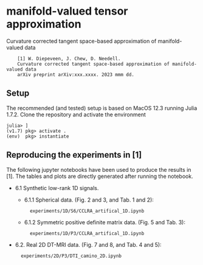 # manifold-valued tensor approximation

Curvature corrected tangent space-based approximation of manifold-valued data

        [1] W. Diepeveen, J. Chew, D. Needell.  
        Curvature corrected tangent space-based approximation of manifold-valued data
        arXiv preprint arXiv:xxx.xxxx. 2023 mmm dd.

Setup
-----

The recommended (and tested) setup is based on MacOS 12.3 running Julia 1.7.2. Clone the repository and activate the environment

    julia> ]
    (v1.7) pkg> activate .
    (env)  pkg> instantiate


Reproducing the experiments in [1]
----------------------------------

The following jupyter notebooks have been used to produce the results in [1]. 
The tables and plots are directly generated after running the notebook. 

* 6.1 Synthetic low-rank 1D signals.
   * 6.1.1 Spherical data. (Fig. 2 and 3, and Tab. 1 and 2):

           experiments/1D/S6/CCLRA_artifical_1D.ipynb
   * 6.1.2 Symmetric positive definite matrix data. (Fig. 5 and Tab. 3):

           experiments/1D/P3/CCLRA_artifical_1D.ipynb

* 6.2. Real 2D DT-MRI data. (Fig. 7 and 8, and Tab. 4 and 5):

        experiments/2D/P3/DTI_camino_2D.ipynb

